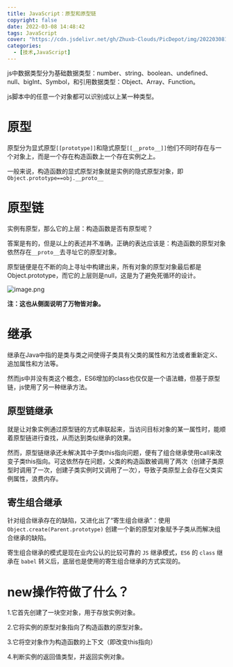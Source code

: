 ```yaml
---
title: JavaScript：原型和原型链
copyright: false
date: 2022-03-08 14:48:42
tags: JavaScript
cover: "https://cdn.jsdelivr.net/gh/Zhuxb-Clouds/PicDepot/img/202203081451787.webp"
categories:
  - [技术,JavaScript]
---
```


js中数据类型分为基础数据类型：number、string、boolean、undefined、null、bigInt、Symbol，和引用数据类型：Object、Array、Function。

js脚本中的任意一个对象都可以识别成以上某一种类型。

# 原型

原型分为显式原型`[[prototype]]`和隐式原型`[[__proto__]]`他们不同时存在与一个对象上，而是一个存在构造函数上一个存在实例之上。

一般来说，构造函数的显式原型对象就是实例的隐式原型对象，即`Object.prototype==obj.__proto__`

# 原型链

实例有原型，那么它的上层：构造函数是否有原型呢？

答案是有的，但是以上的表述并不准确，正确的表达应该是：构造函数的原型对象依然存在`__proto__`去寻址它的原型对象。

原型链便是在不断的向上寻址中构建出来，所有对象的原型对象最后都是Object.prototype，而它的上层则是null，这是为了避免死循环的设计。

![image.png](https://p3-juejin.byteimg.com/tos-cn-i-k3u1fbpfcp/c631b657ca62427a8bdef1a2c145346a~tplv-k3u1fbpfcp-zoom-in-crop-mark:1304:0:0:0.awebp)

**注：这也从侧面说明了万物皆对象。**

# 继承

继承在Java中指的是类与类之间使得子类具有父类的属性和方法或者重新定义、追加属性和方法等。

然而js中并没有类这个概念，ES6增加的class也仅仅是一个语法糖，但基于原型链，js使用了另一种继承方法。

## **原型链继承**

就是让对象实例通过原型链的方式串联起来，当访问目标对象的某一属性时，能顺着原型链进行查找，从而达到类似继承的效果。

然而，原型链继承还未解决其中子类this指向问题，便有了组合继承使用call来改变子类this指向。可这依然存在问题，父类的构造函数被调用了两次（创建子类原型时调用了一次，创建子类实例时又调用了一次），导致子类原型上会存在父类实例属性，浪费内存。

## 寄生组合继承

针对组合继承存在的缺陷，又进化出了“寄生组合继承”：使用 `Object.create(Parent.prototype)` 创建一个新的原型对象赋予子类从而解决组合继承的缺陷。

寄生组合继承的模式是现在业内公认的比较可靠的 `JS` 继承模式，`ES6` 的 `class` 继承在 `babel` 转义后，底层也是使用的寄生组合继承的方式实现的。

# new操作符做了什么？

1.它首先创建了一块空对象，用于存放实例对象。

2.它将实例的原型对象指向了构造函数的原型对象。

3.它将空对象作为构造函数的上下文（即改变this指向）

4.判断实例的返回值类型，并返回实例对象。
